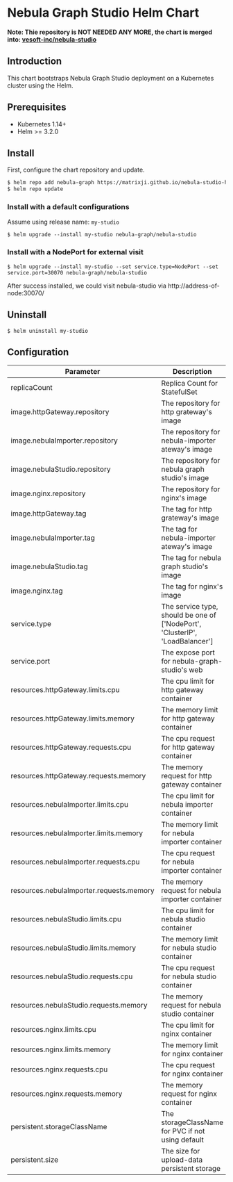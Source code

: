 # Nebula Graph Studio Helm Chart

**Note: Thie repository is NOT NEEDED ANY MORE, the chart is merged into: [vesoft-inc/nebula-studio](https://github.com/vesoft-inc/nebula-studio)**

## Introduction
This chart bootstraps Nebula Graph Studio deployment on a Kubernetes cluster using the Helm.

## Prerequisites

- Kubernetes 1.14+
- Helm >= 3.2.0

## Install

First, configure the chart repository and update.
```sh
$ helm repo add nebula-graph https://matrixji.github.io/nebula-studio-helm/
$ helm repo update
```

### Install with a default configurations

Assume using release name: `my-studio`

```
$ helm upgrade --install my-studio nebula-graph/nebula-studio
```

### Install with a NodePort for external visit

```
$ helm upgrade --install my-studio --set service.type=NodePort --set service.port=30070 nebula-graph/nebula-studio
```

After success installed, we could visit nebula-studio via http://address-of-node:30070/

## Uninstall

```
$ helm uninstall my-studio
```

## Configuration


| Parameter | Description | Default |
|-----------|-------------|---------|
| replicaCount  | Replica Count for StatefulSet  | 0  |
| image.httpGateway.repository  |  The repository for http grateway's image  | vesoft/nebula-http-gateway  |
| image.nebulaImporter.repository  |  The repository for nebula-importer ateway's image  | vesoft/nebula-importer  |
| image.nebulaStudio.repository  |  The repository for nebula graph studio's image  | vesoft/nebula-graph-studio |
| image.nginx.repository  |  The repository for nginx's image  | nginx  |
| image.httpGateway.tag  |  The tag for http grateway's image  | v2  |
| image.nebulaImporter.tag  |  The tag for nebula-importer ateway's image  | v2  |
| image.nebulaStudio.tag  |  The tag for nebula graph studio's image  | v3  |
| image.nginx.tag  |  The tag for nginx's image  | alpine  |
| service.type  | The service type, should be one of ['NodePort', 'ClusterIP', 'LoadBalancer'] |  ClusterIP  |
| service.port  | The expose port for nebula-graph-studio's web |  7001  |
| resources.httpGateway.limits.cpu  | The cpu limit for http gateway container  | 2  |
| resources.httpGateway.limits.memory  | The memory limit for http gateway container  | 4Gi  |
| resources.httpGateway.requests.cpu  | The cpu request for http gateway container  | 100mi  |
| resources.httpGateway.requests.memory  | The memory request for http gateway container  | 256Mi | 
| resources.nebulaImporter.limits.cpu  | The cpu limit for nebula importer container  | 2  |
| resources.nebulaImporter.limits.memory  | The memory limit for nebula importer container  | 4Gi  |
| resources.nebulaImporter.requests.cpu  | The cpu request for nebula importer container  | 100mi  |
| resources.nebulaImporter.requests.memory  | The memory request for nebula importer container  | 256Mi | 
| resources.nebulaStudio.limits.cpu  | The cpu limit for nebula studio container  | 2  |
| resources.nebulaStudio.limits.memory  | The memory limit for nebula studio container  | 4Gi  |
| resources.nebulaStudio.requests.cpu  | The cpu request for nebula studio container  | 100mi  |
| resources.nebulaStudio.requests.memory  | The memory request for nebula studio container  | 256Mi | 
| resources.nginx.limits.cpu  | The cpu limit for nginx container  | 2  |
| resources.nginx.limits.memory  | The memory limit for nginx container  | 4Gi  |
| resources.nginx.requests.cpu  | The cpu request for nginx container  | 100mi  |
| resources.nginx.requests.memory  | The memory request for nginx container  | 256Mi | 
| persistent.storageClassName  | The storageClassName for PVC if not using default  | ""  |
| persistent.size  | The size for upload-data persistent storage | 5Gi  |

